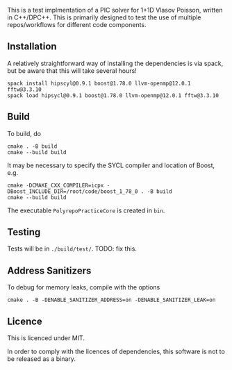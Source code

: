 This is a test implmentation of a PIC solver for 1+1D Vlasov Poisson, written
in C++/DPC++.
This is primarily designed to test the use of multiple repos/workflows for
different code components.

## Installation

A relatively straightforward way of installing the dependencies is via spack, but be aware that this will take several hours!

```
spack install hipscyl@0.9.1 boost@1.78.0 llvm-openmp@12.0.1 fftw@3.3.10
spack load hipsycl@0.9.1 boost@1.78.0 llvm-openmp@12.0.1 fftw@3.3.10
```

## Build

To build, do

```
cmake . -B build
cmake --build build
```

It may be necessary to specify the SYCL compiler and location of Boost, e.g.

```
cmake -DCMAKE_CXX_COMPILER=icpx -DBoost_INCLUDE_DIR=/root/code/boost_1_78_0 . -B build
cmake --build build
```

The executable `PolyrepoPracticeCore` is created in `bin`.

## Testing

Tests will be in `./build/test/`. TODO: fix this.

## Address Sanitizers

To debug for memory leaks, compile with the options

```
cmake . -B -DENABLE_SANITIZER_ADDRESS=on -DENABLE_SANITIZER_LEAK=on
```

## Licence

This is licenced under MIT.

In order to comply with the licences of dependencies, this software is not to be released as a binary.
